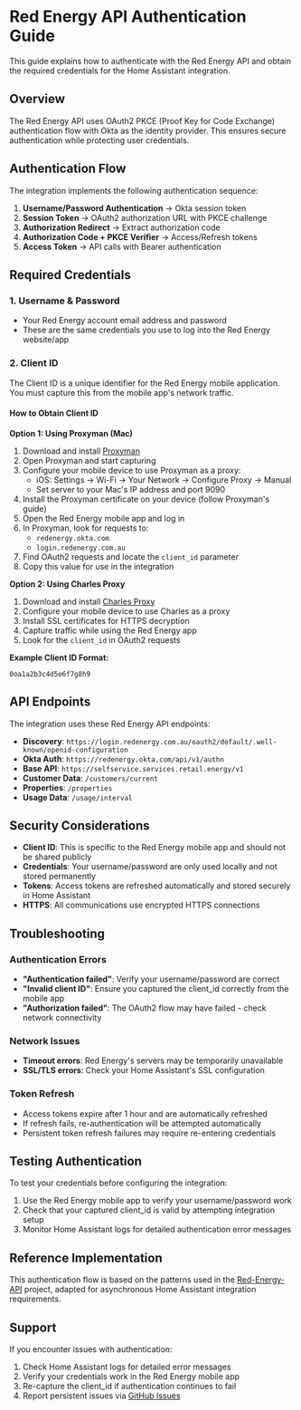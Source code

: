 # Red Energy API Authentication Guide

This guide explains how to authenticate with the Red Energy API and obtain the required credentials for the Home Assistant integration.

## Overview

The Red Energy API uses OAuth2 PKCE (Proof Key for Code Exchange) authentication flow with Okta as the identity provider. This ensures secure authentication while protecting user credentials.

## Authentication Flow

The integration implements the following authentication sequence:

1. **Username/Password Authentication** → Okta session token
2. **Session Token** → OAuth2 authorization URL with PKCE challenge
3. **Authorization Redirect** → Extract authorization code
4. **Authorization Code + PKCE Verifier** → Access/Refresh tokens
5. **Access Token** → API calls with Bearer authentication

## Required Credentials

### 1. Username & Password
- Your Red Energy account email address and password
- These are the same credentials you use to log into the Red Energy website/app

### 2. Client ID
The Client ID is a unique identifier for the Red Energy mobile application. You must capture this from the mobile app's network traffic.

#### How to Obtain Client ID

**Option 1: Using Proxyman (Mac)**

1. Download and install [Proxyman](https://proxyman.io/)
2. Open Proxyman and start capturing
3. Configure your mobile device to use Proxyman as a proxy:
   - iOS: Settings → Wi-Fi → Your Network → Configure Proxy → Manual
   - Set server to your Mac's IP address and port 9090
4. Install the Proxyman certificate on your device (follow Proxyman's guide)
5. Open the Red Energy mobile app and log in
6. In Proxyman, look for requests to:
   - `redenergy.okta.com`
   - `login.redenergy.com.au`
7. Find OAuth2 requests and locate the `client_id` parameter
8. Copy this value for use in the integration

**Option 2: Using Charles Proxy**

1. Download and install [Charles Proxy](https://www.charlesproxy.com/)
2. Configure your mobile device to use Charles as a proxy
3. Install SSL certificates for HTTPS decryption
4. Capture traffic while using the Red Energy app
5. Look for the `client_id` in OAuth2 requests

**Example Client ID Format:**
```
0oa1a2b3c4d5e6f7g8h9
```

## API Endpoints

The integration uses these Red Energy API endpoints:

- **Discovery**: `https://login.redenergy.com.au/oauth2/default/.well-known/openid-configuration`
- **Okta Auth**: `https://redenergy.okta.com/api/v1/authn`
- **Base API**: `https://selfservice.services.retail.energy/v1`
- **Customer Data**: `/customers/current`
- **Properties**: `/properties`
- **Usage Data**: `/usage/interval`

## Security Considerations

- **Client ID**: This is specific to the Red Energy mobile app and should not be shared publicly
- **Credentials**: Your username/password are only used locally and not stored permanently
- **Tokens**: Access tokens are refreshed automatically and stored securely in Home Assistant
- **HTTPS**: All communications use encrypted HTTPS connections

## Troubleshooting

### Authentication Errors

- **"Authentication failed"**: Verify your username/password are correct
- **"Invalid client ID"**: Ensure you captured the client_id correctly from the mobile app
- **"Authorization failed"**: The OAuth2 flow may have failed - check network connectivity

### Network Issues

- **Timeout errors**: Red Energy's servers may be temporarily unavailable
- **SSL/TLS errors**: Check your Home Assistant's SSL configuration

### Token Refresh

- Access tokens expire after 1 hour and are automatically refreshed
- If refresh fails, re-authentication will be attempted automatically
- Persistent token refresh failures may require re-entering credentials

## Testing Authentication

To test your credentials before configuring the integration:

1. Use the Red Energy mobile app to verify your username/password work
2. Check that your captured client_id is valid by attempting integration setup
3. Monitor Home Assistant logs for detailed authentication error messages

## Reference Implementation

This authentication flow is based on the patterns used in the [Red-Energy-API](https://github.com/craibo/Red-Energy-API) project, adapted for asynchronous Home Assistant integration requirements.

## Support

If you encounter issues with authentication:

1. Check Home Assistant logs for detailed error messages
2. Verify your credentials work in the Red Energy mobile app
3. Re-capture the client_id if authentication continues to fail
4. Report persistent issues via [GitHub Issues](https://github.com/craibo/ha-red-energy-au/issues)